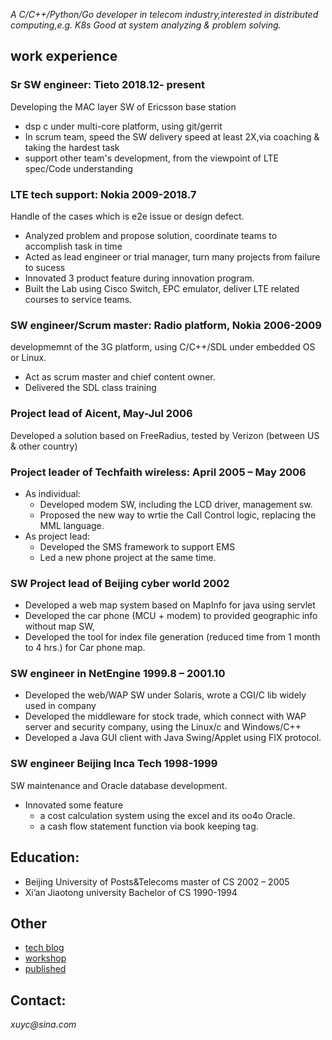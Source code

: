 *A C/C++/Python/Go developer in telecom industry,interested in distributed computing,e.g. K8s
Good at system analyzing & problem solving.*


## work experience
### Sr SW engineer:  Tieto   2018.12- present
Developing the MAC layer SW of Ericsson base station
* dsp c under multi-core platform, using git/gerrit
* In scrum team, speed the SW delivery speed at least 2X,via coaching & taking the hardest task
* support other team's development, from the viewpoint of LTE spec/Code understanding

### LTE tech support:      Nokia   2009-2018.7
Handle of the cases which is e2e issue or design defect.
* Analyzed problem and propose solution, coordinate teams to accomplish task in time
* Acted as lead engineer or trial manager, turn many projects from failure to sucess
* Innovated 3 product feature during innovation program.
* Built the Lab using Cisco Switch, EPC emulator, deliver LTE related courses to service teams.

### SW engineer/Scrum master: Radio platform, Nokia    2006-2009
developmemnt of the 3G platform, using C/C++/SDL under embedded OS or Linux.
* Act as scrum master and chief content owner.
* Delivered the SDL class training 

### Project lead of Aicent,                          May-Jul    2006
Developed a solution based on FreeRadius, tested by Verizon (between US & other country)

### Project leader of Techfaith wireless:            April 2005 – May 2006 
* As individual: 
  - Developed modem SW, including the LCD driver, management sw. 
  - Proposed the new way to wrtie the Call Control logic, replacing the MML language.
* As project lead: 
  - Developed the  SMS framework to support EMS
  - Led a new phone project at the same time.

### SW Project lead of Beijing cyber world            2002
* Developed a web map system based on MapInfo for java using servlet
* Developed the car phone (MCU + modem) to provided geographic info without map SW, 
* Developed the tool for index file generation (reduced time from 1 month to 4 hrs.) for Car phone map.

### SW engineer in NetEngine         1999.8 – 2001.10
* Developed the web/WAP SW under Solaris, wrote a CGI/C lib widely used in company
* Developed the middleware for stock trade, which connect with WAP server and security company, using the Linux/c and Windows/C++
* Developed a Java GUI client with Java Swing/Applet using FIX protocol.

### SW engineer  Beijing Inca Tech   1998-1999
SW maintenance and Oracle database development. 
* Innovated some feature 
  - a cost calculation system using the excel and its oo4o Oracle.
  - a cash flow statement function via book keeping tag.

## Education:
* Beijing University of Posts&Telecoms  master of CS    2002 – 2005
* Xi’an Jiaotong university             Bachelor of CS  1990-1994

## Other
* [tech blog](https://justwawre.github.io/Alex/blog) 
* [workshop](https://justwawre.github.io/Alex/workshop/)
* [published](https://justwawre.github.io/Alex/published/) 

## **Contact:**  
_xuyc@sina.com_ 

